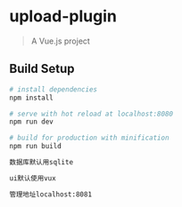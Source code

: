# upload-plugin

> A Vue.js project

## Build Setup

``` bash
# install dependencies
npm install

# serve with hot reload at localhost:8080
npm run dev

# build for production with minification
npm run build

数据库默认用sqlite

ui默认使用vux

管理地址localhost:8081